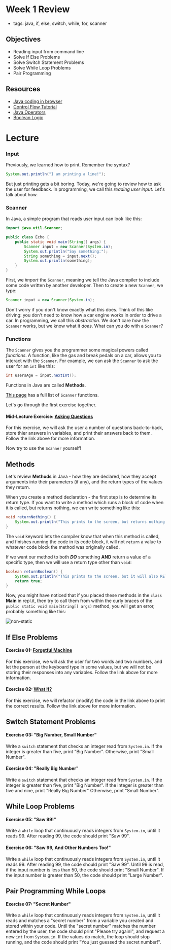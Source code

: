 # Week 1 Review
- tags: java, if, else, switch, while, for, scanner

## Objectives

* Reading input from command line
* Solve If Else Problems
* Solve Switch Statement Problems
* Solve While Loop Problems
* Pair Programming

## Resources

* [Java coding in browser](https://repl.it/languages/java)
* [Control Flow Tutorial](https://docs.oracle.com/javase/tutorial/java/nutsandbolts/flow.html)
* [Java Operators](https://docs.oracle.com/javase/tutorial/java/nutsandbolts/opsummary.html)
* [Boolean Logic](http://codingbat.com/doc/java-if-boolean-logic.html)

# Lecture
### Input

Previously, we learned how to print. Remember the syntax?

```java
System.out.println("I am printing a line!");
```

But just printing gets a bit boring. Today, we're going to review how to ask the user for feedback. In programming, we call this *reading user input*. Let's talk about how.

### Scanner

In Java, a simple program that reads user input can look like this:

```java
import java.util.Scanner;

public class Echo {
    public static void main(String[] args) {
        Scanner input = new Scanner(System.in);
        System.out.println("Say something:");
        String something = input.next();
        System.out.println(something);
    }
}
```

First, we *import* the ```Scanner```, meaning we tell the Java compiler to include some code written by another developer. Then to create a new `Scanner`, we type:

```java
Scanner input = new Scanner(System.in);
```

Don't worry if you don't know exactly what this does. Think of this like driving: you don't need to know how a car engine works in order to drive a car. In programming, we call this *abstraction*. We don't care *how* the `Scanner` works, but we know what it *does*. What can you do with a `Scanner`?

### Functions

The ```Scanner``` gives you the programmer some magical powers called *functions*. A function, like the gas and break pedals on a car, allows you to interact with the `Scanner`. For example, we can ask the `Scanner` to ask the user for an `int` like this:

```java
int usersAge = input.nextInt();
```

Functions in Java are called **Methods**.

[This page](http://docs.oracle.com/javase/7/docs/api/java/util/Scanner.html) has a full list of `Scanner` functions.

Let's go through the first exercise together.

#### Mid-Lecture Exercise: [Asking Questions](http://programmingbydoing.com/a/asking-questions.html)
For this exercise, we will ask the user a number of questions back-to-back, store thier answers in variables, and print their answers back to them. Follow the link above for more information.

Now try to use the `Scanner` yourself!

## Methods

Let's review **Methods** in Java - how they are declared, how they accept arguments into their parameters (if any), and the return types of the values they return.

When you create a method declaration - the first step is to determine its return type. If you want to write a method which runs a block of code when it is called, but returns nothing, we can write something like this:

```java
void returnNothing() {
    System.out.println("This prints to the screen, but returns nothing else after it is called.");
}
```
The ```void``` keyword lets the compiler know that when this method is called, and finishes running the code in its code block, it will not ```return``` a value to whatever code block the method was originally called.

If we want our method to both ***DO*** something **AND** return a value of a specific type, then we will use a return type other than ```void```:

```java
boolean returnBoolean() {
    System.out.println("This prints to the screen, but it will also RETURN a boolean value after it is called.");
    return true;
}

```

Now, you might have noticed that if you placed these methods in the ```class``` **Main** in repl.it, then try to call them from within the curly braces of the ```public static void main(String[] args)``` method, you will get an error, probably something like this:

![non-static](AC-Android/lessons/week-1-review/images/non_static_context.PNG "non-static context error")

<!--

**Ground Rules for Exercises**

- Don't just copy and paste! Programming, like playing an instrument or speaking another language, requires muscle memory. It is important that you get used to *typing* Java for yourself. Also, you will notice things you would not otherwise if you are forced to type them.
- At the top of every exercise, write a *document comment*. A document comment is description of the program for another user (or your future self). Get used to documenting your work! Here is an example document comment for the previous exercise:

```java
    /**
     * Access Code 4.3
     * Jamie Ramirez-Khan
     * AskingQuestions.java
     * This class prompts the user for some personal data and then repeats it back to them.
     */
```

- After every exercise, commit your work to GitHub!

--->

## If Else Problems

#### Exercise 01: [Forgetful Machine](http://programmingbydoing.com/a/the-forgetful-machine.html)
For this exercise, we will ask the user for two words and two numbers, and let the person at the keyboard type in some values, but we will not be storing their responses into any variables. Follow the link above for more information.

#### Exercise 02: [What If?](http://programmingbydoing.com/a/what-if.html)
For this exercise, we will refactor (modify) the code in the link above to print the correct results. Follow the link above for more information.

## Switch Statement Problems

#### Exercise 03: "Big Number, Small Number"
Write a ```switch``` statement that checks an integer read from ```System.in```. If the integer is greater than five, print "Big Number". Otherwise, print "Small Number".

#### Exercise 04: "Really Big Number"
Write a ```switch``` statement that checks an integer read from ```System.in```. If the integer is greater than five, print "Big Number". If the integer is greater than five and nine, print "Really Big Number" Otherwise, print "Small Number".

## While Loop Problems

#### Exercise 05: "Saw 99!"
Write a ```while``` loop that continuously reads integers from ```System.in```, until it reads 99. After reading 99, the code should print "Saw 99".

#### Exercise 06: "Saw 99, And Other Numbers Too!"
Write a ```while``` loop that continuously reads integers from ```System.in```, until it reads 99. After reading 99, the code should print "Saw 99". Until 99 is read, if the input number is less than 50, the code should print "Small Number". If the input number is greater than 50, the code should print "Large Number".

## Pair Programming While Loops

#### Exercise 07: "Secret Number"
Write a ```while``` loop that continuously reads integers from ```System.in```, until it reads and matches a "secret number" from a variable you created and stored within your code. Until the "secret number" matches the number entered by the user, the code should print "Please try again!", and request a new ```int``` from ```System.in```. If the values do match, the loop should stop running, and the code should print "You just guessed the secret number!".








<!---In this project, we are going to build a typewriter. The keys of the typewriter
will be represented by an enum class.
```java
public enum Keyboard_Keys {
  NEWLINE,
  SPACE,
  A,
  B,
  C,
  D,
  E,...
```

The typewriter we are building has 28 keys. 26 capital letters, plus a NEWLINE
and SPACE key. The NEWLINE key represents an ascii "\n", and the SPACE key will
represent a single space, " ".

Your assignment is to write a function that will be called repeatedly with a
single Keyboard_Keys parameter. For each of invocation, your function should
either print the capital letter corresponding to the Keyboard_Keys alphabet, a
newline character for NEWLINE, and a single space for SPACE.

We will test your program by having it write out a sentence. For example calling
your function with the inputs

```java
A, SPACE, D, O, NEWLINE, G
```

Should result in the output
```java
A DO
G
```

* Be sure to look at the functions of Enums and Strings to use as many built
in functions as possible. Instructors were able to solve this problem with 17
lines of code.--->
